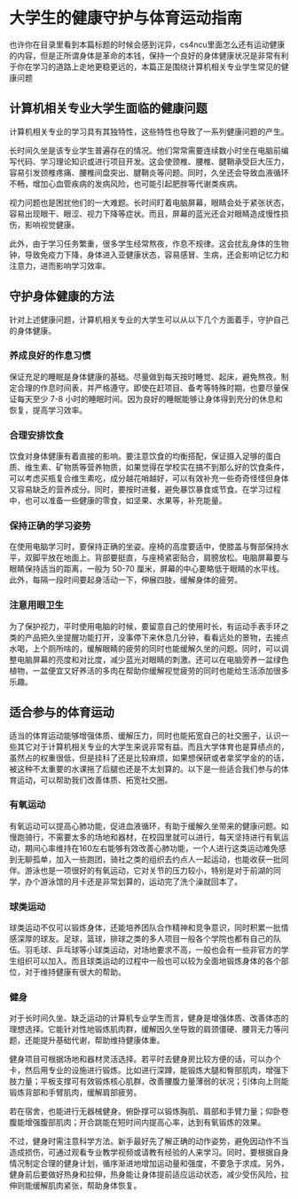 # 大学生的健康守护与体育运动指南

也许你在目录里看到本篇标题的时候会感到诧异，cs4ncu里面怎么还有运动健康的内容，但是正所谓身体是革命的本钱，保持一个良好的身体健康状况是非常有利于你在学习的道路上走地更稳更远的，本篇正是围绕计算机相关专业学生常见的健康问题

## 计算机相关专业大学生面临的健康问题

计算机相关专业的学习具有其独特性，这些特性也导致了一系列健康问题的产生。

长时间久坐是该专业学生普遍存在的情况。他们常常需要连续数小时坐在电脑前编写代码、学习理论知识或进行项目开发。这会使颈椎、腰椎、腱鞘承受巨大压力，容易引发颈椎疼痛、腰椎间盘突出、腱鞘炎等问题。同时，久坐还会导致血液循环不畅，增加心血管疾病的发病风险，也可能引起肥胖等代谢类疾病。

视力问题也是困扰他们的一大难题。长时间盯着电脑屏幕，眼睛会处于紧张状态，容易出现眼干、眼涩、视力下降等症状。而且，屏幕的蓝光还会对眼睛造成慢性损伤，影响视觉健康。

此外，由于学习任务繁重，很多学生经常熬夜，作息不规律。这会扰乱身体的生物钟，导致免疫力下降，身体进入亚健康状态，容易感冒、生病，还会影响记忆力和注意力，进而影响学习效率。

## 守护身体健康的方法

针对上述健康问题，计算机相关专业的大学生可以从以下几个方面着手，守护自己的身体健康。

### 养成良好的作息习惯

保证充足的睡眠是身体健康的基础。尽量做到每天按时睡觉、起床，避免熬夜。制定合理的作息时间表，并严格遵守。即使在赶项目、备考等特殊时期，也要尽量保证每天至少 7-8 小时的睡眠时间。因为良好的睡眠能够让身体得到充分的休息和恢复，提高学习效率。

### 合理安排饮食

饮食对身体健康有着直接的影响。要注意饮食的均衡搭配，保证摄入足够的蛋白质、维生素、矿物质等营养物质，如果觉得在学校实在搞不到那么好的饮食条件，可以考虑买瓶复合维生素吃，成分越花哨越好，可以有效补充一些奇奇怪怪但身体又容易缺乏的营养成分。同时，要按时进餐，避免暴饮暴食或节食。在学习过程中，也可以准备一些健康的零食，如坚果、水果等，补充能量。

### 保持正确的学习姿势

在使用电脑学习时，要保持正确的坐姿。座椅的高度要适中，使膝盖与臀部保持水平，双脚平放在地面上。背部要挺直，与座椅紧密贴合，肩膀放松。电脑屏幕要与眼睛保持适当的距离，一般为 50-70 厘米，屏幕的中心要略低于眼睛的水平线。此外，每隔一段时间要起身活动一下，伸展四肢，缓解身体的疲劳。

### 注意用眼卫生

为了保护视力，平时使用电脑的时候，要留意自己的使用时长，有运动手表手环之类的产品把久坐提醒功能打开，没事停下来休息几分钟，看看远处的景物，去接点水喝，上个厕所啥的，缓解眼睛的疲劳的同时也能缓解久坐的问题。同时，可以调整电脑屏幕的亮度和对比度，减少蓝光对眼睛的刺激。还可以在电脑旁养一盆绿色植物，一盆便宜又好养活的多肉在帮助你缓解视觉疲劳的同时也能给生活添加很多乐趣。

## 适合参与的体育运动

适当的体育运动能够增强体质、缓解压力，同时也能拓宽自己的社交圈子，认识一些其它对于计算机相关专业的大学生来说非常有益。而且大学体育也是算绩点的，虽然占的权重很低，但是挂科了还是比较麻烦，如果想保研或者拿奖学金的的话，被这种不太重要的水课拖了后腿也还是不太划算的。以下是一些适合我们参与的体育运动，可以帮助我们改善体质、拓宽社交圈。

### 有氧运动

有氧运动可以提高心肺功能，促进血液循环，有助于缓解久坐带来的健康问题。如慢跑骑行，不需要太多的场地和器材，在校园里就可以进行，每天坚持进行有氧运动，期间心率维持在160左右能够有效改善心肺功能，一个人进行这类运动难免感到无聊孤单，加入一些跑团，骑社之类的组织去约点人一起运动，也能收获一批同伴。游泳也是一项很好的有氧运动，它对关节的压力较小，特别是对于前湖的同学，办个游泳馆的月卡还是非常划算的，运动完了洗个澡就回本了。

### 球类运动

球类运动不仅可以锻炼身体，还能培养团队合作精神和竞争意识，同时积累一批情感深厚的球友。足球，篮球，排球之类的多人项目一般各个学院也都有自己的队伍。羽毛球、乒乓球等小球类运动，对场地要求不高，一般也会有一些非官方的学生组织可以加入。而且球类运动的过程中一般也可以较为全面地锻炼身体的各个部位，对于维持健康有很大的帮助。

### 健身

对于长时间久坐、缺乏运动的计算机专业学生而言，健身是增强体质、改善体态的理想选择。它能针对性地锻炼肌肉群，缓解因久坐导致的肩颈僵硬、腰背无力等问题，还能提升基础代谢，帮助维持健康体重。

健身项目可根据场地和器材灵活选择。若平时去健身房比较方便的话，可以办个卡，然后用专业的设施进行锻炼。比如进行深蹲，能锻炼大腿和臀部肌肉，增强下肢力量；平板支撑可有效锻炼核心肌群，改善腰腹力量薄弱的状况；引体向上则能锻炼背部和手臂肌肉，缓解肩部疲劳。

若在宿舍，也能进行无器械健身。俯卧撑可以锻炼胸肌、肩部和手臂力量；仰卧卷腹能增强腹部肌肉；开合跳能在短时间内提高心率，达到有氧锻炼的效果。

不过，健身时需注意科学方法。新手最好先了解正确的动作姿势，避免因动作不当造成损伤，可通过观看专业教学视频或请教有经验的人来学习。同时，要根据自身情况制定合理的健身计划，循序渐进地增加运动量和强度，不要急于求成。另外，健身前后要做好热身和拉伸，热身能让身体提前适应运动状态，减少受伤风险，拉伸则能缓解肌肉紧张，帮助身体恢复。